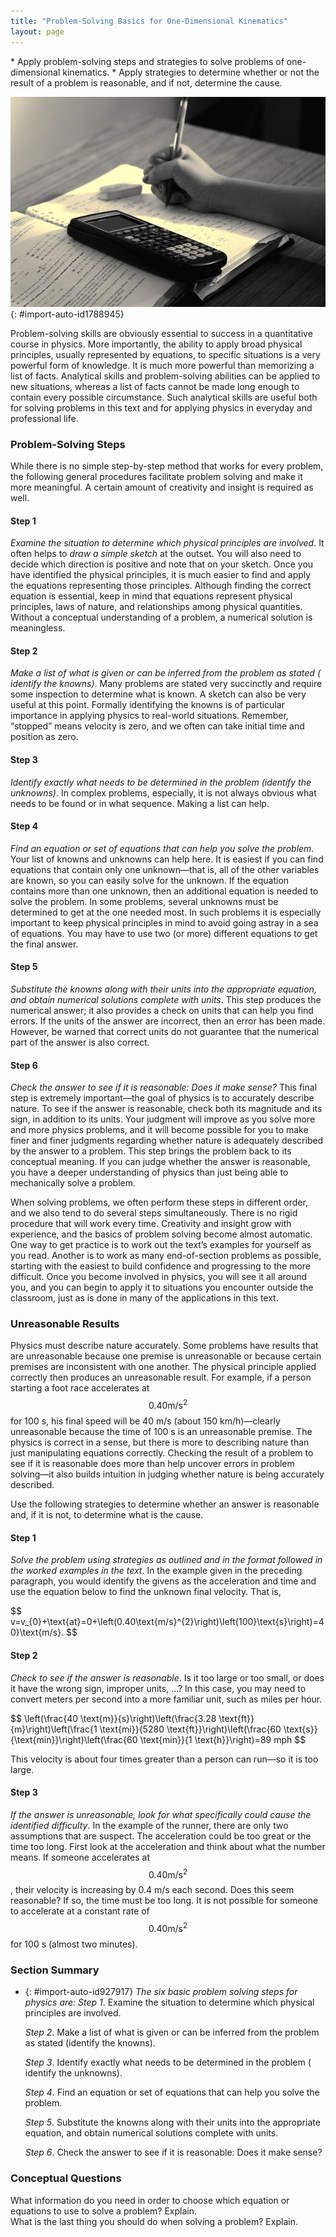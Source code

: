 ```yaml
---
title: "Problem-Solving Basics for One-Dimensional Kinematics"
layout: page
---
```



<div data-type="abstract" markdown="1">
* Apply problem-solving steps and strategies to solve problems of one-dimensional kinematics.
* Apply strategies to determine whether or not the result of a problem is reasonable, and if not, determine the cause.

</div>

![Close-up photo of a hand writing in a notebook. On top of the notebook is a graphing calculator.](../resources/Figure_02_06_00.jpg "Problem-solving skills are essential to your success in Physics. (credit: scui3asteveo, Flickr)")
{: #import-auto-id1788945}

Problem-solving skills are obviously essential to success in a quantitative
course in physics. More importantly, the ability to apply broad physical
principles, usually represented by equations, to specific situations is a very
powerful form of knowledge. It is much more powerful than memorizing a list of
facts. Analytical skills and problem-solving abilities can be applied to new
situations, whereas a list of facts cannot be made long enough to contain every
possible circumstance. Such analytical skills are useful both for solving
problems in this text and for applying physics in everyday and professional
life.

### Problem-Solving Steps

While there is no simple step-by-step method that works for every problem, the
following general procedures facilitate problem solving and make it more
meaningful. A certain amount of creativity and insight is required as well.

#### Step 1

*Examine the situation to determine which physical principles are involved*. It
often helps to *draw a simple sketch* at the outset. You will also need to
decide which direction is positive and note that on your sketch. Once you have
identified the physical principles, it is much easier to find and apply the
equations representing those principles. Although finding the correct equation
is essential, keep in mind that equations represent physical principles, laws of
nature, and relationships among physical quantities. Without a conceptual
understanding of a problem, a numerical solution is meaningless.

#### Step 2

*Make a list of what is given or can be inferred from the problem as stated (
identify the knowns)*. Many problems are stated very succinctly and require some
inspection to determine what is known. A sketch can also be very useful at this
point. Formally identifying the knowns is of particular importance in applying
physics to real-world situations. Remember, “stopped” means velocity is zero,
and we often can take initial time and position as zero.

#### Step 3

*Identify exactly what needs to be determined in the problem (identify the
unknowns)*. In complex problems, especially, it is not always obvious what needs
to be found or in what sequence. Making a list can help.

#### Step 4

*Find an equation or set of equations that can help you solve the problem*. Your
list of knowns and unknowns can help here. It is easiest if you can find
equations that contain only one unknown—that is, all of the other variables are
known, so you can easily solve for the unknown. If the equation contains more
than one unknown, then an additional equation is needed to solve the problem. In
some problems, several unknowns must be determined to get at the one needed
most. In such problems it is especially important to keep physical principles in
mind to avoid going astray in a sea of equations. You may have to use two (or
more) different equations to get the final answer.

#### Step 5

*Substitute the knowns along with their units into the appropriate equation, and
obtain numerical solutions complete with units*. This step produces the
numerical answer; it also provides a check on units that can help you find
errors. If the units of the answer are incorrect, then an error has been made.
However, be warned that correct units do not guarantee that the numerical part
of the answer is also correct.

#### Step 6

*Check the answer to see if it is reasonable: Does it make sense?* This final
step is extremely important—the goal of physics is to accurately describe
nature. To see if the answer is reasonable, check both its magnitude and its
sign, in addition to its units. Your judgment will improve as you solve more and
more physics problems, and it will become possible for you to make finer and
finer judgments regarding whether nature is adequately described by the answer
to a problem. This step brings the problem back to its conceptual meaning. If
you can judge whether the answer is reasonable, you have a deeper understanding
of physics than just being able to mechanically solve a problem.

When solving problems, we often perform these steps in different order, and we
also tend to do several steps simultaneously. There is no rigid procedure that
will work every time. Creativity and insight grow with experience, and the
basics of problem solving become almost automatic. One way to get practice is to
work out the text’s examples for yourself as you read. Another is to work as
many end-of-section problems as possible, starting with the easiest to build
confidence and progressing to the more difficult. Once you become involved in
physics, you will see it all around you, and you can begin to apply it to
situations you encounter outside the classroom, just as is done in many of the
applications in this text.

### Unreasonable Results

Physics must describe nature accurately. Some problems have results that are
unreasonable because one premise is unreasonable or because certain premises are
inconsistent with one another. The physical principle applied correctly then
produces an unreasonable result. For example, if a person starting a foot race
accelerates at $$ 0.40 \text{m/s}^2 $$
for 100 s, his final speed will be 40 m/s (about 150 km/h)—clearly unreasonable
because the time of 100 s is an unreasonable premise. The physics is correct in
a sense, but there is more to describing nature than just manipulating equations
correctly. Checking the result of a problem to see if it is reasonable does more
than help uncover errors in problem solving—it also builds intuition in judging
whether nature is being accurately described.

Use the following strategies to determine whether an answer is reasonable and,
if it is not, to determine what is the cause.

#### Step 1

*Solve the problem using strategies as outlined and in the format followed in
the worked examples in the text*. In the example given in the preceding
paragraph, you would identify the givens as the acceleration and time and use
the equation below to find the unknown final velocity. That is,

<div data-type="equation" id="import-auto-id4167672">
 $$ v=v_{0}+\text{at}=0+\left(0.40\text{m/s}^{2}\right)\left(100}\text{s}\right)=40}\text{m/s}. $$ 
</div>

#### Step 2

*Check to see if the answer is reasonable*. Is it too large or too small, or
does it have the wrong sign, improper units, …? In this case, you may need to
convert meters per second into a more familiar unit, such as miles per hour.

<div data-type="equation" id="import-auto-id1437508">
 $$ \left(\frac{40 \text{m}}{s}\right)\left(\frac{3.28 \text{ft}}{m}\right)\left(\frac{1 \text{mi}}{5280 \text{ft}}\right)\left(\frac{60 \text{s}}{\text{min}}\right)\left(\frac{60 \text{min}}{1 \text{h}}\right)=89 mph $$ 
</div>

This velocity is about four times greater than a person can run—so it is too
large.

#### Step 3

*If the answer is unreasonable, look for what specifically could cause the
identified difficulty*. In the example of the runner, there are only two
assumptions that are suspect. The acceleration could be too great or the time
too long. First look at the acceleration and think about what the number means.
If someone accelerates at $$ 0.40 \text{m/s}^2 $$, their velocity is increasing by 0.4 m/s each second. Does this seem
reasonable? If so, the time must be too long. It is not possible for someone to
accelerate at a constant rate of $$ 0.40 \text{m/s}^2 $$
for 100 s (almost two minutes).

### Section Summary

* {: #import-auto-id927917} *The six basic problem solving steps for physics
  are:*
  *Step 1*. Examine the situation to determine which physical principles are
  involved.

  *Step 2*. Make a list of what is given or can be inferred from the problem as
  stated (identify the knowns).

  *Step 3*. Identify exactly what needs to be determined in the problem (
  identify the unknowns).

  *Step 4*. Find an equation or set of equations that can help you solve the
  problem.

  *Step 5*. Substitute the knowns along with their units into the appropriate
  equation, and obtain numerical solutions complete with units.

  *Step 6*. Check the answer to see if it is reasonable: Does it make sense?

### Conceptual Questions

<div data-type="exercise" data-element-type="conceptual-questions">
<div data-type="problem" markdown="1">
What information do you need in order to choose which equation or equations to use to solve a problem? Explain.

</div>
</div>

<div data-type="exercise" data-element-type="conceptual-questions">
<div data-type="problem" markdown="1">
What is the last thing you should do when solving a problem? Explain.

</div>
</div>

